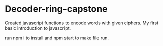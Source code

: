 ﻿# Decoder-ring-capstone
Created javascript functions to encode words with given ciphers. My first basic introduction to javascript.

run npm i to install and npm start to make file run.
